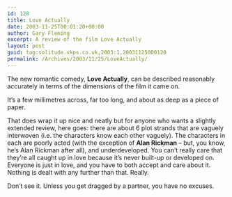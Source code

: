 ```yaml
---
id: 128
title: Love Actually
date: 2003-11-25T00:01:20+00:00
author: Gary Fleming
excerpt: A review of the film Love Actually
layout: post
guid: tag:solitude.vkps.co.uk,2003:1,20031125000120
permalink: /Archives/2003/11/25/LoveActually/
---
```

The new romantic comedy, **Love Actually**, can be described reasonably accurately in terms of the dimensions of the film it came on.

It&#8217;s a few millimetres across, far too long, and about as deep as a piece of paper.

That does wrap it up nice and neatly but for anyone who wants a slightly extended review, here goes: there are about 6 plot strands that are vaguely interwoven (i.e. the characters know each other vaguely). The characters in each are poorly acted (with the exception of **Alan Rickman** &#8211; but, you know, he&#8217;s Alan Rickman after all), and underdeveloped. You can&#8217;t really care that they&#8217;re all caught up in love because it&#8217;s never built-up or developed on. Everyone is just in love, and you have to both accept and care about it. Nothing is dealt with any further than that. Really.

Don&#8217;t see it. Unless you get dragged by a partner, you have no excuses.